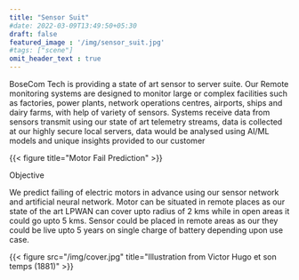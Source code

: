```yaml
---
title: "Sensor Suit"
#date: 2022-03-09T13:49:50+05:30
draft: false
featured_image : '/img/sensor_suit.jpg'
#tags: ["scene"]
omit_header_text : true
---
```


BoseCom Tech is providing a state of art sensor to server suite.
Our Remote monitoring systems are designed to monitor large or complex
facilities such as factories, power plants, network operations centres,
airports, ships and dairy farms, with help of variety of sensors. Systems
receive data from sensors transmit using our state of art telemetry streams,
data is collected at our highly secure local servers, data would be analysed
using AI/ML models and unique insights provided to our customer

{{< figure title="Motor Fail Prediction" >}}

Objective

We predict failing of electric
motors in advance using our
sensor network and artificial
neural network. Motor can be
situated in remote places as
our state of the art LPWAN can
cover upto radius of 2 kms
while in open areas it could go
upto 5 kms. Sensor could be
placed in remote areas as our
they could be live upto 5 years
on single charge of battery
depending upon use case.

{{< figure src="/img/cover.jpg" title="Illustration from Victor Hugo et son temps (1881)" >}}
